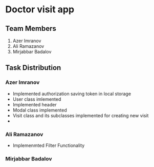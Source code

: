 # Doctor visit app


## Team Members

1. Azer Imranov 
2. Ali Ramazanov
3. Mirjabbar Badalov

## Task Distribution

### Azer Imranov 

- Implemented authorization saving token in local storage
- User class imlemented
- Implemented header
- Modal class implemented
- Visit class and its subclasses implemented for creating new visit
- 

### Ali Ramazanov
- Implemenmted Filter Functionality

### Mirjabbar Badalov
